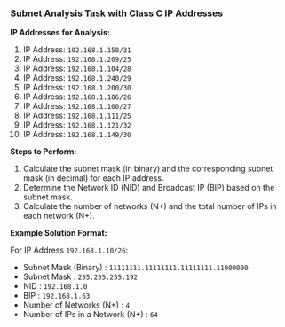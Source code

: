 ### Subnet Analysis Task with Class C IP Addresses

**IP Addresses for Analysis:**

1.  IP Address: `192.168.1.150/31`
2.  IP Address: `192.168.1.209/25`
3.  IP Address: `192.168.1.104/28`
4.  IP Address: `192.168.1.240/29`
5.  IP Address: `192.168.1.200/30`
6.  IP Address: `192.168.1.186/26`
7.  IP Address: `192.168.1.100/27`
8.  IP Address: `192.168.1.111/25`
9.  IP Address: `192.168.1.121/32`
10. IP Address: `192.168.1.149/30`

**Steps to Perform:**
1. Calculate the subnet mask (in binary) and the corresponding subnet mask (in decimal) for each IP address.
2. Determine the Network ID (NID) and Broadcast IP (BIP) based on the subnet mask.
3. Calculate the number of networks (N+) and the total number of IPs in each network (N+).

**Example Solution Format:**

For IP Address `192.168.1.10/26`:
- Subnet Mask (Binary)              : `11111111.11111111.11111111.11000000`
- Subnet Mask                       : `255.255.255.192`
- NID                               : `192.168.1.0`
- BIP                               : `192.168.1.63`
- Number of Networks (N+)           : `4`
- Number of IPs in a Network (N+)   : `64`
